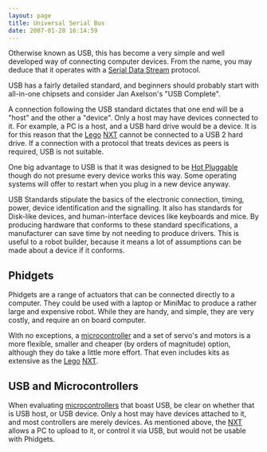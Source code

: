 ```yaml
---
layout: page
title: Universal Serial Bus
date: 2007-01-28 16:14:59
---
```

Otherwise known as USB, this has become a very simple and well developed
way of connecting computer devices. From the name, you may deduce that
it operates with a [Serial Data Stream](/wiki/serial_data_stream.html "Serial Data Stream") protocol.

USB has a fairly detailed standard, and beginners should probably start
with all-in-one chipsets and consider Jan Axelson's "USB Complete".

A connection following the USB standard dictates that one end will be a
"host" and the other a "device". Only a host may have devices connected
to it. For example, a PC is a host, and a USB hard drive would be a
device. It is for this reason that the [Lego](/wiki/lego.html "The best known construction toy")
[NXT](/wiki/nxt.html "Legos NeXT generation robotics kit") cannot be
connected to a USB 2 hard drive. If a connection with a protocol that
treats devices as peers is required, USB is not suitable.

One big advantage to USB is that it was designed to be [Hot Pluggable](/wiki/hot_pluggable.html "Hot Pluggable") though do not
presume every device works this way. Some operating systems will offer
to restart when you plug in a new device anyway.

USB Standards stipulate the basics of the electronic connection, timing,
power, device identification and the signalling. It also has standards
for Disk-like devices, and human-interface devices like keyboards and
mice. By producing hardware that conforms to these standard
specifications, a manufacturer can save time by not needing to produce
drivers. This is useful to a robot builder, because it means a lot of
assumptions can be made about a device if it conforms.

## Phidgets

Phidgets are a range of actuators that can be connected directly to a
computer. They could be used with a laptop or MiniMac to produce a
rather large and expensive robot. While they are handy, and simple, they
are very costly, and require an on board computer.

With no exceptions, a
[microcontroller](/wiki/microcontroller.html "A programmable digital controller")
and a set of servo's and motors is a more flexible, smaller and cheaper
(by orders of magnitude) option, although they do take a little more
effort. That even includes kits as extensive as the [Lego](/wiki/lego.html "The best known construction toy") [NXT](/wiki/nxt.html "Legos NeXT generation robotics kit").

## USB and Microcontrollers

When evaluating [microcontrollers](/wiki/microcontroller.html) that
boast USB, be clear on whether that is USB host, or USB device. Only a
host may have devices attached to it, and most controllers are merely
devices. As mentioned above, the [NXT](/wiki/nxt.html "Legos NeXT generation robotics kit") allows a PC
to upload to it, or control it via USB, but would not be usable with Phidgets.
